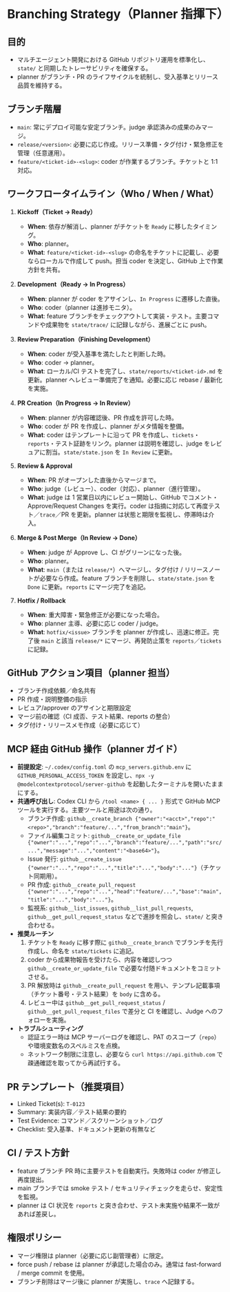 # Branching Strategy（Planner 指揮下）

## 目的
- マルチエージェント開発における GitHub リポジトリ運用を標準化し、`state/` と同期したトレーサビリティを確保する。
- planner がブランチ・PR のライフサイクルを統制し、受入基準とリリース品質を維持する。

## ブランチ階層
- `main`: 常にデプロイ可能な安定ブランチ。judge 承認済みの成果のみマージ。
- `release/<version>`: 必要に応じ作成。リリース準備・タグ付け・緊急修正を管理（任意運用）。
- `feature/<ticket-id>-<slug>`: coder が作業するブランチ。チケットと 1:1 対応。

## ワークフロータイムライン（Who / When / What）

1. **Kickoff（Ticket → Ready）**
   - **When**: 依存が解消し、planner がチケットを `Ready` に移したタイミング。
   - **Who**: planner。
   - **What**: `feature/<ticket-id>-<slug>` の命名をチケットに記載し、必要ならローカルで作成して push。担当 coder を決定し、GitHub 上で作業方針を共有。

2. **Development（Ready → In Progress）**
   - **When**: planner が coder をアサインし、`In Progress` に遷移した直後。
   - **Who**: coder（planner は進捗モニタ）。
   - **What**: feature ブランチをチェックアウトして実装・テスト。主要コマンドや成果物を `state/trace/` に記録しながら、進展ごとに push。

3. **Review Preparation（Finishing Development）**
   - **When**: coder が受入基準を満たしたと判断した時。
   - **Who**: coder → planner。
   - **What**: ローカル/CI テストを完了し、`state/reports/<ticket-id>.md` を更新。planner へレビュー準備完了を通知。必要に応じ rebase / 最新化を実施。

4. **PR Creation（In Progress → In Review）**
   - **When**: planner が内容確認後、PR 作成を許可した時。
   - **Who**: coder が PR を作成し、planner がメタ情報を整備。
   - **What**: coder はテンプレートに沿って PR を作成し、`tickets`・`reports`・テスト証跡をリンク。planner は説明を確認し、judge をレビュアに割当。`state/state.json` を `In Review` に更新。

5. **Review & Approval**
   - **When**: PR がオープンした直後からマージまで。
   - **Who**: judge（レビュー）、coder（対応）、planner（進行管理）。
   - **What**: judge は 1 営業日以内にレビュー開始し、GitHub でコメント・Approve/Request Changes を実行。coder は指摘に対応して再度テスト／`trace`／PR を更新。planner は状態と期限を監視し、停滞時は介入。

6. **Merge & Post Merge（In Review → Done）**
   - **When**: judge が Approve し、CI がグリーンになった後。
   - **Who**: planner。
   - **What**: `main`（または `release/*`）へマージし、タグ付け / リリースノートが必要なら作成。feature ブランチを削除し、`state/state.json` を `Done` に更新。`reports` にマージ完了を追記。

7. **Hotfix / Rollback**
   - **When**: 重大障害・緊急修正が必要になった場合。
   - **Who**: planner 主導、必要に応じ coder / judge。
   - **What**: `hotfix/<issue>` ブランチを planner が作成し、迅速に修正。完了後 `main` と該当 `release/*` にマージ、再発防止策を `reports`／`tickets` に記録。

## GitHub アクション項目（planner 担当）
- ブランチ作成依頼／命名共有
- PR 作成・説明整備の指示
- レビュア/approver のアサインと期限設定
- マージ前の確認（CI 成否、テスト結果、reports の整合）
- タグ付け・リリースメモ作成（必要に応じて）

## MCP 経由 GitHub 操作（planner ガイド）
- **前提設定**: `~/.codex/config.toml` の `mcp_servers.github.env` に `GITHUB_PERSONAL_ACCESS_TOKEN` を設定し、`npx -y @modelcontextprotocol/server-github` を起動したターミナルを開いたままにする。
- **共通呼び出し**: Codex CLI から `/tool <name> { ... }` 形式で GitHub MCP ツールを実行する。主要ツールと用途は次の通り。
  - ブランチ作成: `github__create_branch {"owner":"<acct>","repo":"<repo>","branch":"feature/...","from_branch":"main"}`。
  - ファイル編集コミット: `github__create_or_update_file {"owner":"...","repo":"...","branch":"feature/...","path":"src/...","message":"...","content":"<base64>"}`。
  - Issue 発行: `github__create_issue {"owner":"...","repo":"...","title":"...","body":"..."}`（チケット同期用）。
  - PR 作成: `github__create_pull_request {"owner":"...","repo":"...","head":"feature/...","base":"main","title":"...","body":"..."}`。
  - 監視系: `github__list_issues`, `github__list_pull_requests`, `github__get_pull_request_status` などで進捗を照会し、`state/` と突き合わせる。
- **推奨ルーチン**
  1. チケットを `Ready` に移す際に `github__create_branch` でブランチを先行作成し、命名を `state/tickets` に追記。
  2. coder から成果物報告を受けたら、内容を確認しつつ `github__create_or_update_file` で必要な付随ドキュメントをコミットさせる。
  3. PR 解放時は `github__create_pull_request` を用い、テンプレ記載事項（チケット番号・テスト結果）を `body` に含める。
  4. レビュー中は `github__get_pull_request_status` / `github__get_pull_request_files` で差分と CI を確認し、Judge へのフォローを実施。
- **トラブルシューティング**
  - 認証エラー時は MCP サーバーログを確認し、PAT のスコープ（`repo`）や環境変数名のスペルミスを点検。
  - ネットワーク制限に注意し、必要なら `curl https://api.github.com` で疎通確認を取ってから再試行する。

## PR テンプレート（推奨項目）
- Linked Ticket(s): `T-0123`
- Summary: 実装内容／テスト結果の要約
- Test Evidence: コマンド／スクリーンショット／ログ
- Checklist: 受入基準、ドキュメント更新の有無など

## CI / テスト方針
- feature ブランチ PR 時に主要テストを自動実行。失敗時は coder が修正し再度提出。
- main ブランチでは smoke テスト / セキュリティチェックを走らせ、安定性を監視。
- planner は CI 状況を `reports` と突き合わせ、テスト未実施や結果不一致があれば差戻し。

## 権限ポリシー
- マージ権限は planner（必要に応じ副管理者）に限定。
- force push / rebase は planner が承認した場合のみ。通常は fast-forward / merge commit を使用。
- ブランチ削除はマージ後に planner が実施し、`trace` へ記録する。
